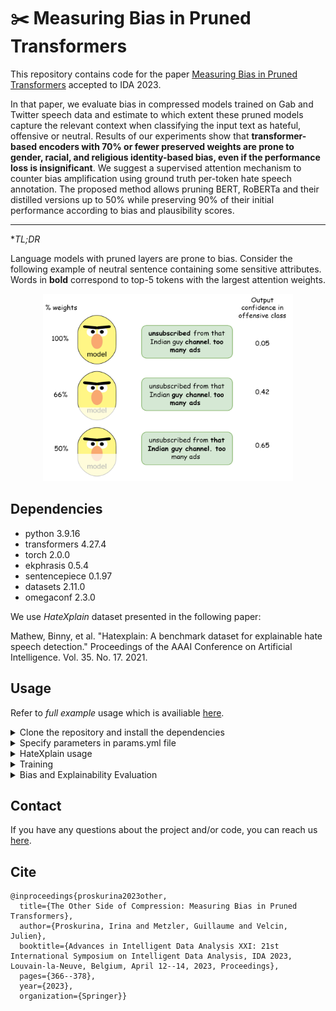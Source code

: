 # :scissors: Measuring Bias in Pruned Transformers  
This repository contains code for the paper [Measuring Bias in Pruned Transformers](https://link.springer.com/chapter/10.1007/978-3-031-30047-9_29) accepted to IDA 2023.

In that paper, we evaluate bias in compressed models trained on Gab and Twitter speech data and estimate to which extent these pruned models capture the relevant context when classifying the input text as hateful, offensive or neutral. Results of our experiments show that **transformer-based encoders with 70% or fewer preserved weights are prone to gender, racial, and religious identity-based bias, even if the performance loss is insignificant**. We suggest a supervised attention mechanism to counter bias amplification using ground truth per-token hate speech annotation. The proposed method allows pruning BERT, RoBERTa and their distilled versions up to 50% while preserving 90% of their initial performance according to bias and plausibility scores.

___
*_TL;DR_

Language models with pruned layers are prone to bias. Consider the following example of neutral sentence containing some sensitive attributes. Words in **bold** correspond to top-5 tokens with the largest attention weights.
<p align="center">
<img src="https://github.com/upunaprosk/fair-pruning/blob/master/images/bias_example.png" width="400" height="300">
</p>

## Dependencies

* python 3.9.16
* transformers 4.27.4
* torch 2.0.0
* ekphrasis 0.5.4
* sentencepiece 0.1.97
* datasets 2.11.0
* omegaconf 2.3.0

We use _HateXplain_ dataset presented in the following paper:

Mathew, Binny, et al. "Hatexplain: A benchmark dataset for explainable hate speech detection." Proceedings of the AAAI Conference on Artificial Intelligence. Vol. 35. No. 17. 2021.

## Usage

Refer to *full example* usage which is availiable [here](https://github.com/upunaprosk/fair-pruning/blob/master/Example%20run.ipynb).

<details>
    <summary>Clone the repository and install the dependencies</summary>
    
```
git clone https://github.com/upunaprosk/fair-pruning
cd fair-pruning
python -m venv fair-pruning
source ./fair-pruning/bin/activate #Windows: fair-pruning\Scripts\activate
pip install -r ./requirements.txt
```

</details>


<details>
    <summary>Specify parameters in params.yml file</summary>
 
 
Training parameters ```remove_layers``` / ```freeze_layers``` are indices of encoder layers to be removed/frozen. The provided list should be sorted and the indices should be separated by comma.

```att_lambda``` is a value of coefficient regulating attention loss contribution to overall loss: $$\text{Loss}=L(\theta) + \lambda L_{attn}.$$
```num_supervised_heads``` is the number of supervised heads, ```supervised_layer_pos``` is index of supervised layer in *pruned language model*. 

Default **training** parameters include the following ones:

```
model: "bert-base-cased"
seed: 42
training:
  device: "gpu"
  batch_size: 16
  remove_layers: "8,9,10,11"
  freeze_layers: ""
  freeze_embeddings: False
  learning_rate: 2e-5
  epochs: 3
  auto_weights: True
  report_to: "wandb"
  train_att: True
  att_lambda: 1
  num_supervised_heads: 1
  supervised_layer_pos: 0
  
```

Use the following command to change default parameters file:

```
%%bash
cat <<__YML__ > params.yml
model: "bert-base-cased"
seed: 42
training:
  device: "gpu"
  batch_size: 16
  remove_layers: "6,7,8,9,10,11"
  freeze_layers: ""
  freeze_embeddings: False
  learning_rate: 2e-5
  epochs: 3
  auto_weights: True
  report_to: "wandb"
  train_att: True
  att_lambda: 1
  num_supervised_heads: 1
  supervised_layer_pos: 0
dataset:
  data_file: "Data/dataset.json"
  class_names: "Data/classes.npy"
  num_classes: 3
  max_length: 128
  include_special: False
  type_attention: "softmax"
  variance: 5.0
  decay: False
  window: 4.0
  alpha: 0.5
  p_value: 0.8
  method: "additive"
  normalized: False
logging: ""
__YML__
:
  
```

Parameters for **processing HateXplain** are listed [here](https://github.com/upunaprosk/fair-pruning/blob/master/Parameters_description.md).


</details>

<details>
    <summary>HateXplain usage</summary>

If you want just to use _HateXplain_ solely and generate data with rationales needed for supervised attention learning, use the following commands:

```
from src.data_load import *
train, val, test = createDatasetSplit()
train_dataset = Dataset.from_pandas(combine_features(train, is_train=True))
validation_dataset = Dataset.from_pandas(combine_features(val, is_train=False))
predict_dataset = Dataset.from_pandas(combine_features(test, is_train=False))
```
</details>

<details>
    <summary>Training</summary>
    
Training is based on [training scipt](https://github.com/upunaprosk/fair-pruning/blob/master/src/train.py) and is carries on HuggingFace Trainer class instance. 
If you have ```Out of memory``` GPU error issue during **evaluation**/**prediction** steps, consider commenting these steps ```trainer.evaluate()``` / ```trainer.predict()```, and evaluate models after training on CPU without calling ```.train()``` method. That happens due to existing Trainer [aggregating predictions on GPU issue](https://github.com/huggingface/transformers/issues/7232).    
</details>


<details>
    <summary>Bias and Explainability Evaluation</summary>
 
Bias measures include AUC measures calculated using (hate) target community annotations: Background Positive Subgroup Negative (BPSN), BNSP, Subgroup AUC. 
Explainability measures are calculated based on predicted explanations (top tokens with highest attention weights) and true explanations (top tokens marked as descision reasoning by annotators).    


</details>

## Contact

If you have any questions about the project and/or code, you can reach us [here](mailto:irina.proskurina@univ-lyon2.fr).

## Cite

```
@inproceedings{proskurina2023other,
  title={The Other Side of Compression: Measuring Bias in Pruned Transformers},
  author={Proskurina, Irina and Metzler, Guillaume and Velcin, Julien},
  booktitle={Advances in Intelligent Data Analysis XXI: 21st International Symposium on Intelligent Data Analysis, IDA 2023, Louvain-la-Neuve, Belgium, April 12--14, 2023, Proceedings},
  pages={366--378},
  year={2023},
  organization={Springer}}
```
